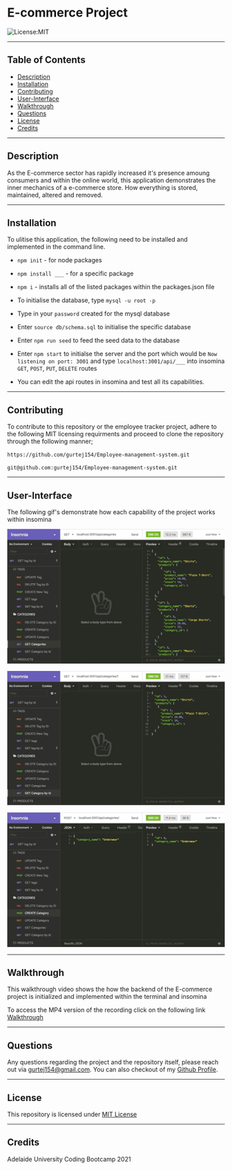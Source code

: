 # E-commerce Project

![License:MIT](https://img.shields.io/badge/MIT-License-yellowgreen)

---

## Table of Contents

- [Description](#description)
- [Installation](#installation)
- [Contributing](#contributing)
- [User-Interface](#User-Interface)
- [Walkthrough](#walkthrough)
- [Questions](#questions)
- [License](#license)
- [Credits](#credits)

---

## Description

As the E-commerce sector has rapidly increased it's presence amoung consumers and within the online world, this application demonstrates the inner mechanics of a e-commerce store. How everything is stored, maintained, altered and removed.

---

## Installation

To ulitise this application, the following need to be installed and implemented in the command line.

- `npm init` - for node packages
- `npm install ___` - for a specific package
- `npm i` - installs all of the listed packages within the packages.json file

- To initialise the database, type `mysql -u root -p`
- Type in your `password` created for the mysql database
- Enter `source db/schema.sql` to initialise the specific database
- Enter `npm run seed` to feed the seed data to the database

- Enter `npm start` to initialse the server and the port which would be `Now listening on port: 3001` and type `localhost:3001/api/___` into insomina `GET`, `POST`, `PUT`, `DELETE` routes

- You can edit the api routes in insomina and test all its capabilities.

---

## Contributing

To contribute to this repository or the employee tracker project, adhere to the following MIT licensing requirments and proceed to clone the repository through the following manner;

```
https://github.com/gurtej154/Employee-management-system.git
```

```
git@github.com:gurtej154/Employee-management-system.git
```

---

## User-Interface

The following gif's demonstrate how each capability of the project works within insomina

![gif](/assets\demo-1.gif)

![gif](/assets\demo-2.gif)

![gif](/assets\demo-3.gif)

---

## Walkthrough

This walkthrough video shows the how the backend of the E-commerce project is initialized and implemented within the terminal and insomina

To access the MP4 version of the recording click on the following link [Walkthrough](https://drive.google.com/file/d/1ZpdXC2uVnZJOcujO9SGl3kq9zzN_EONW/view?usp=sharing)

---

## Questions

Any questions regarding the project and the repository itself, please reach out via gurtej154@gmail.com. You can also checkout of my [Github Profile](https://github.com/gurtej154).

---

## License

This repository is licensed under [MIT License](LICENSE)

---

## Credits

Adelaide University Coding Bootcamp 2021
